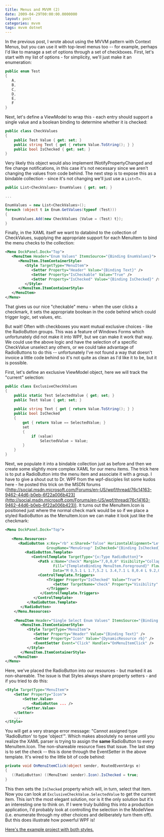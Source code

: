 ```yaml
---
title: Menus and MVVM (2)
date: 2009-04-29T00:00:00.0000000
layout: post
categories: mvvm
tags: mvvm dotnet
---
```


In the previous post, I wrote about using the MVVM pattern with Context Menus, but you can use it with top-level menus too -- for example, perhaps I'd like to manage a set of options through a set of checkboxes.  First, let's start with my list of options - for simplicity, we'll just make it an enumeration:

```csharp
public enum Test  
{  
   A,  
   B,  
   C,  
   D,  
   E,  
   F  
}
```

Next, let's define a ViewModel to wrap this - each entry should support a single value and a boolean binding to determine whether it is checked:

```csharp
public class CheckValues  
{  
    public Test Value { get; set; }  
    public string Text { get { return Value.ToString(); } }  
    public bool IsChecked { get; set; }  
}
```

Very likely this object would also implement INotifyPropertyChanged and fire change notifications, in this case it's not necessary since we aren't changing the values from code behind.  The next step is to expose this as a bindable collection - since it's not changing we'll just use a `List<T>`.

```csharp
public List<CheckValues> EnumValues { get; set; }  

...

EnumValues = new List<CheckValues>();  
foreach (object t in Enum.GetValues(typeof (Test)))  
{  
   EnumValues.Add(new CheckValues {Value = (Test) t});  
}
```

Finally, in the XAML itself we want to databind to the collection of CheckValues, supplying the appropriate support for each MenuItem to bind the menu checks to the collection:

```xml
<Menu DockPanel.Dock="Top">  
   <MenuItem Header="Enum Values" ItemsSource="{Binding EnumValues}">  
      <MenuItem.ItemContainerStyle>  
         <Style TargetType="MenuItem">  
            <Setter Property="Header" Value="{Binding Text}" />  
            <Setter Property="IsCheckable" Value="True" />  
            <Setter Property="IsChecked" Value="{Binding IsChecked}" />  
         </Style>  
      </MenuItem.ItemContainerStyle>  
   </MenuItem>  
</Menu>
```

That gives us our nice "checkable" menu - when the user clicks a checkmark, it sets the appropriate boolean in the code behind which could trigger logic, set values, etc.

But wait!  Often with checkboxes you want mutual exclusive choices - like the RadioButton groups.  This was a feature of Windows Forms which unfortunately did not make it into WPF, but we can make it work that way.  We could use the above logic and have the selection of a specific CheckValue unselect any others, or we could take advantage of RadioButtons to do this -- unfortunately I've not found a way that doesn't invoice a little code behind so it's not quite as clean as I'd like it to be, but it is possible.

First, let's define an exclusive ViewModel object, here we will track the "current" selection:

```csharp
public class ExclusiveCheckValues  
{  
    public static Test SelectedValue { get; set; }  
    public Test Value { get; set; }  
  
    public string Text { get { return Value.ToString(); } }  
    public bool IsChecked  
    {  
        get { return Value == SelectedValue; }  
        set  
        {  
            if (value)  
                SelectedValue = Value;  
        }  
    }  
}  
```

Next, we populate it into a bindable collection just as before and then we create some slightly more complex XAML for our menu items.  The trick here is to put a RadioButton into the menu item and associate it with a group.  I have to give a shout out to Dr. WPF from the wpf-disciples list some kudos here - he posted this trick on the MSDN forums ([http://social.msdn.microsoft.com/Forums/en-US/wpf/thread/76c14163-9462-44d6-b0eb-6f22a006b423](http://social.msdn.microsoft.com/Forums/en-US/wpf/thread/76c14163-9462-44d6-b0eb-6f22a006b423)).  It turns out the MenuItem.Icon is positioned just where the normal check mark would be so if we place a styled RadioButton as the MenuItem.Icon we can make it look just like the checkmark:

```xml
<Menu DockPanel.Dock="Top">  
  
   <Menu.Resources>  
      <RadioButton x:Key="rb" x:Shared="false" HorizontalAlignment="Left"  
                   GroupName="MenuGroup" IsChecked="{Binding IsChecked}">  
         <RadioButton.Template>  
            <ControlTemplate TargetType="{x:Type RadioButton}">  
               <Path x:Name="check" Margin="7,0,0,0" Visibility="Collapsed" VerticalAlignment="Center"  
                      Fill="{TemplateBinding MenuItem.Foreground}" FlowDirection="LeftToRight"  
                      Data="M 0,5.1 L 1.7,5.2 L 3.4,7.1 L 8,0.4 L 9.2,0 L 3.3,10.8 Z"/>  
               <ControlTemplate.Triggers>  
                   <Trigger Property="IsChecked" Value="True">  
                      <Setter TargetName="check" Property="Visibility" Value="Visible" />  
                   </Trigger>  
                </ControlTemplate.Triggers>  
             </ControlTemplate>  
          </RadioButton.Template>  
       </RadioButton>  
    </Menu.Resources>  
  
    <MenuItem Header="Single Select Enum Values" ItemsSource="{Binding ExclusiveEnumValues}">  
       <MenuItem.ItemContainerStyle>  
          <Style TargetType="MenuItem">  
             <Setter Property="Header" Value="{Binding Text}" />  
             <Setter Property="Icon" Value="{DynamicResource rb}" />  
             <EventSetter Event="Click" Handler="OnMenuItemClick" />  
          </Style>  
       </MenuItem.ItemContainerStyle>  
    </MenuItem>  
</Menu>
```

Here, we've placed the RadioButton into our resources - but marked it as non-shareable.  The issue is that Styles always share property setters - and if you tried to do this:

```xml
<Style TargetType="MenuItem">  
    <Setter Property="Icon">  
        <Setter.Value>  
            <RadioButton ... />  
        </Setter.Value>  
    </Setter>  
    ...
</Style>
```

You will get a very strange error message: "Cannot assigned type 'RadioButton' to type 'object'".  Which makes absolutely no sense until you realize the XAML parser is trying to assign the **same** RadioButton to every MenuItem.Icon.  The non-shareable resource fixes that issue.  The last step is to set the check -- this is done through the EventSetter in the above template.  It's wired to the little bit of code behind:

```csharp
private void OnMenuItemClick(object sender, RoutedEventArgs e)  
{  
   ((RadioButton) ((MenuItem) sender).Icon).IsChecked = true;  
}
```

This then sets the `IsChecked` property which will, in turn, select that item.  Now you can look at `ExclusiveCheckValue.SelectedValue` to get the current item.  This isn't the most elegant solution, nor is it the only solution but it's an interesting one to think on.  If I were truly building this into a production application, I'd probably look at controlling the selection in the ModelView (i.e. enumerate through my other choices and deliberately turn them off).  But this does illustrate how powerful WPF is!

[Here's the example project with both styles.](/samples/menucheckbox.zip)

